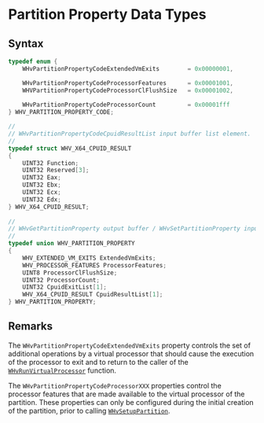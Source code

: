 # Partition Property Data Types


## Syntax
```C
typedef enum { 
    WHvPartitionPropertyCodeExtendedVmExits        = 0x00000001, 

    WHvPartitionPropertyCodeProcessorFeatures      = 0x00001001, 
    WHVPartitionPropertyCodeProcessorClFlushSize   = 0x00001002, 
     
    WHvPartitionPropertyCodeProcessorCount         = 0x00001fff 
} WHV_PARTITION_PROPERTY_CODE; 

//
// WHvPartitionPropertyCodeCpuidResultList input buffer list element.
//
typedef struct WHV_X64_CPUID_RESULT
{
    UINT32 Function;
    UINT32 Reserved[3];
    UINT32 Eax;
    UINT32 Ebx;
    UINT32 Ecx;
    UINT32 Edx;
} WHV_X64_CPUID_RESULT;
 
//
// WHvGetPartitionProperty output buffer / WHvSetPartitionProperty input buffer
//
typedef union WHV_PARTITION_PROPERTY
{
    WHV_EXTENDED_VM_EXITS ExtendedVmExits;
    WHV_PROCESSOR_FEATURES ProcessorFeatures;
    UINT8 ProcessorClFlushSize;
    UINT32 ProcessorCount;
    UINT32 CpuidExitList[1];
    WHV_X64_CPUID_RESULT CpuidResultList[1];
} WHV_PARTITION_PROPERTY;
```


## Remarks

The `WHvPartitionPropertyCodeExtendedVmExits` property controls the set of additional operations by a virtual processor that should cause the execution of the processor to exit and to return to the caller of the [`WHvRunVirtualProcessor`](WHvRunVirtualProcessor.md) function.

The `WHvPartitionPropertyCodeProcessorXXX` properties control the processor features that are made available to the virtual processor of the partition. These properties can only be configured during the initial creation of the partition, prior to calling [`WHvSetupPartition`](WHvSetupPartition.md).